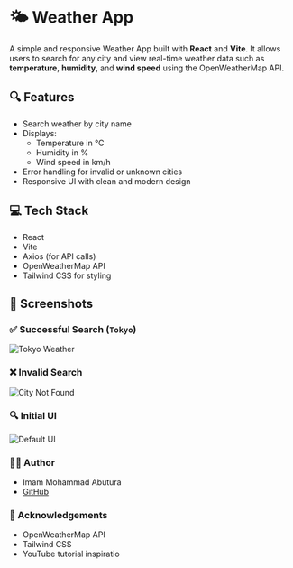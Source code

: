 # 🌤️ Weather App

A simple and responsive Weather App built with **React** and **Vite**. It allows users to search for any city and view real-time weather data such as **temperature**, **humidity**, and **wind speed** using the OpenWeatherMap API.

## 🔍 Features

- Search weather by city name
- Displays:
  - Temperature in °C
  - Humidity in %
  - Wind speed in km/h
- Error handling for invalid or unknown cities
- Responsive UI with clean and modern design

## 💻 Tech Stack

- React
- Vite
- Axios (for API calls)
- OpenWeatherMap API
- Tailwind CSS for styling

## 📸 Screenshots

### ✅ Successful Search (`Tokyo`)
![Tokyo Weather](https://github.com/user-attachments/assets/1c9a4756-b3a1-43db-bf51-89ddc48ee427)


### ❌ Invalid Search
![City Not Found](https://github.com/user-attachments/assets/fe94a243-50d7-4c06-9b37-951c08d15d90)


### 🔍 Initial UI
![Default UI](https://github.com/user-attachments/assets/ae6d2931-d99c-460f-8b0d-25ed7a30e05e)

### 🙋‍♂️ Author
- Imam Mohammad Abutura 
- [GitHub](https://github.com/Abuturab07)

### 🌟 Acknowledgements
- OpenWeatherMap API
- Tailwind CSS
- YouTube tutorial inspiratio
